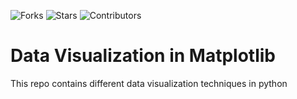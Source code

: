 ![Forks](https://img.shields.io/badge/forks-1-blue)
![Stars](https://img.shields.io/badge/stars-2-yellow)
![Contributors](https://img.shields.io/badge/contributors-2-blue)



# Data Visualization in Matplotlib
 This repo contains different data visualization techniques in python
